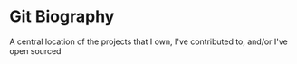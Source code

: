 # Git Biography

A central location of the projects that I own, I've contributed to, and/or I've open sourced